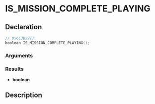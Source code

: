 # IS_MISSION_COMPLETE_PLAYING

## Declaration
```cpp
// 0x6C3B5917
boolean IS_MISSION_COMPLETE_PLAYING();
```

### Arguments

### Results
- **boolean**

## Description
